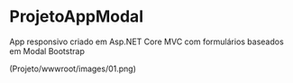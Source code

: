 # ProjetoAppModal
App responsivo criado em Asp.NET Core MVC com formulários baseados em Modal Bootstrap

(Projeto/wwwroot/images/01.png)

